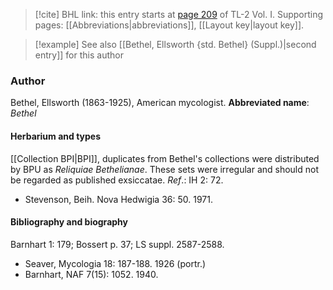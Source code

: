 > [!cite] BHL link: this entry starts at [page 209](https://www.biodiversitylibrary.org/page/33120340) of TL-2 Vol. I.
> Supporting pages: [[Abbreviations|abbreviations]], [[Layout key|layout key]].

> [!example] See also [[Bethel, Ellsworth {std. Bethel} (Suppl.)|second entry]] for this author

### Author

Bethel, Ellsworth (1863-1925), American mycologist. 
**Abbreviated name**: *Bethel*

#### Herbarium and types

[[Collection BPI|BPI]], duplicates from Bethel's collections were distributed by BPU as *Reliquiae Bethelianae*. These sets were irregular and should not be regarded as published exsiccatae.
*Ref*.: IH 2: 72.
- Stevenson, Beih. Nova Hedwigia 36: 50. 1971.

#### Bibliography and biography

Barnhart 1: 179; Bossert p. 37; LS suppl. 2587-2588.
- Seaver, Mycologia 18: 187-188. 1926 (portr.)
- Barnhart, NAF 7(15): 1052. 1940.


